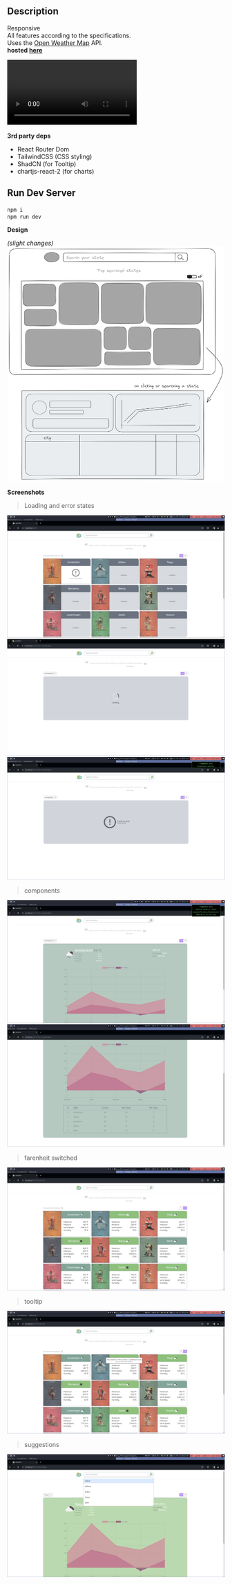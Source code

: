 ## Description

Responsive <br>
All features according to the specifications. <br>
Uses the [Open Weather Map](https://openweathermap.org/) API. <br>
**hosted [here](https://regal-tartufo-d0110a.netlify.app/)**

![vid](/showcase/weather.webm.mov)

**3rd party deps**

- React Router Dom
- TailwindCSS (CSS styling)
- ShadCN (for Tooltip)
- chartjs-react-2 (for charts)

## Run Dev Server

```console
npm i
npm run dev
```

**Design**

_(slight changes)_
![design](/showcase/prototype.png)

**Screenshots**

> Loading and error states

![grid err](/showcase/e2.png)
![weatherCardLoading](/showcase/wcl.png)
![weatherCard err](/showcase/e1.png)

> components

![weatherCard1](/showcase/wc1.png)
![weatherCard2](/showcase/wc2.png)

> farenheit switched

![weatherCard err](/showcase/f.png)

> tooltip

![tooltip](/showcase/tt.png)

> suggestions

![tooltip](/showcase/sug.png)
